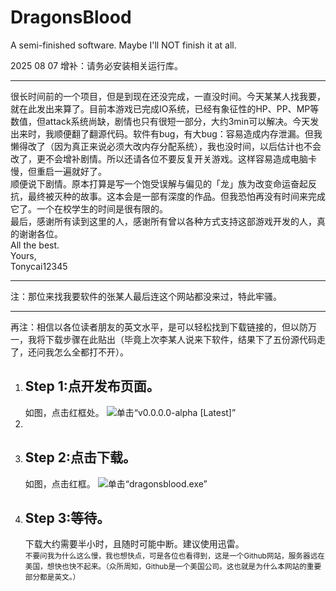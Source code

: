 # DragonsBlood
A semi-finished software. Maybe I'll NOT finish it at all.

2025 08 07 增补：请务必安装相关运行库。
***

很长时间前的一个项目，但是到现在还没完成，一直没时间。今天某某人找我要，就在此发出来算了。目前本游戏已完成IO系统，已经有象征性的HP、PP、MP等数值，但attack系统尚缺，剧情也只有很短一部分，大约3min可以解决。今天发出来时，我顺便翻了翻源代码。软件有bug，有大bug：容易造成内存泄漏。但我懒得改了（因为真正来说必须大改内存分配系统），我也没时间，以后估计也不会改了，更不会增补剧情。所以还请各位不要反复开关游戏。这样容易造成电脑卡慢，但重启一遍就好了。<br/>
顺便说下剧情。原本打算是写一个饱受误解与偏见的「龙」族为改变命运奋起反抗，最终被灭种的故事。这本会是一部有深度的作品。但我恐怕再没有时间来完成它了。一个在校学生的时间是很有限的。<br/>
最后，感谢所有读到这里的人，感谢所有曾以各种方式支持这部游戏开发的人，真的谢谢各位。<br/>
All the best.<br/>
Yours,<br/>
Tonycai12345

<hr/>
注：那位来找我要软件的张某人最后连这个网站都没来过，特此牢骚。

<hr/>
再注：相信以各位读者朋友的英文水平，是可以轻松找到下载链接的，但以防万一，我将下载步骤在此贴出（毕竟上次李某人说来下软件，结果下了五份源代码走了，还问我怎么全都打不开）。<br/>
<ol>
  <li>
    <h2>Step 1:点开发布页面。</h2>
    如图，点击红框处。
    <img src="https://user-images.githubusercontent.com/57432107/123792996-d53bbc80-d913-11eb-8a0b-13c48cb0ba8d.jpg" alt="单击“v0.0.0.0-alpha &#91;Latest&#93;”"/>
  <li/>
  <li>
    <h2>Step 2:点击下载。</h2>
    如图，点击红框。
    <img src="https://user-images.githubusercontent.com/57432107/123794467-7414e880-d915-11eb-985d-53fa621032ea.jpg" alt="单击“dragonsblood.exe”"/>
  <li>
    <h2>Step 3:等待。</h2>
    下载大约需要半小时，且随时可能中断。建议使用迅雷。<br/>
    <small>不要问我为什么这么慢，我也想快点，可是各位也看得到，这是一个Github网站，服务器远在美国，想快也快不起来。（众所周知，Github是一个美国公司。这也就是为什么本网站的重要部分都是英文。）</small>
